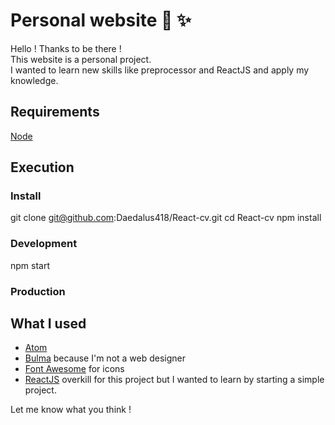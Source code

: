 # Personal website :rocket: :sparkles:

Hello ! Thanks to be there !  
This website is a personal project.  
I wanted to learn new skills like preprocessor and ReactJS and apply my knowledge.

## Requirements

[Node](https://nodejs.org/en/download/)

## Execution

### Install
git clone git@github.com:Daedalus418/React-cv.git
cd React-cv
npm install

### Development

npm start

### Production

## What I used

- [Atom](https://atom.io/)
- [Bulma](http://bulma.io/) because I'm not a web designer
- [Font Awesome](http://fontawesome.io/) for icons
- [ReactJS](https://github.com/facebookincubator/create-react-app) overkill for this project but I wanted to learn by starting a simple project.


Let me know what you think !
